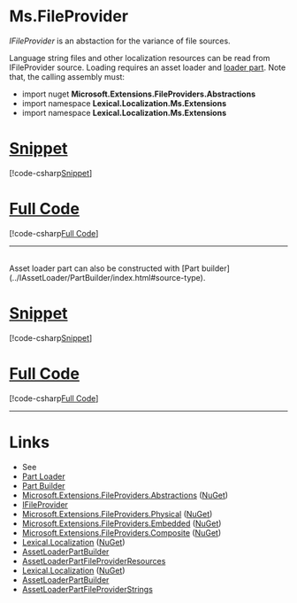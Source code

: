 ﻿# Ms.FileProvider
*IFileProvider* is an abstaction for the variance of file sources.

Language string files and other localization resources can be read from IFileProvider source.
Loading requires an asset loader and 
[loader part](../IAssetLoader/PartClasses/index.html#file-provider). Note that, the calling assembly must:
* import nuget **Microsoft.Extensions.FileProviders.Abstractions**
* import namespace **Lexical.Localization.Ms.Extensions** 
* import namespace **Lexical.Localization.Ms.Extensions**

# [Snippet](#tab/snippet-1)
[!code-csharp[Snippet](../IAssetLoader/PartClasses/Example_8.cs#Snippet)]
# [Full Code](#tab/full-1)
[!code-csharp[Full Code](../IAssetLoader/PartClasses/Example_8.cs)]
***

<br/>
Asset loader part can also be constructed with 
[Part builder](../IAssetLoader/PartBuilder/index.html#source-type).

# [Snippet](#tab/snippet-2)
[!code-csharp[Snippet](Examples.cs#Snippet)]
# [Full Code](#tab/full-2)
[!code-csharp[Full Code](Examples.cs)]
***



# Links
* See
 * [Part Loader](../IAssetLoader/PartClasses/index.html#file-provider)
 * [Part Builder](../IAssetLoader/PartBuilder/index.html#source-type)
* [Microsoft.Extensions.FileProviders.Abstractions](https://github.com/aspnet/Extensions/tree/master/src/FileProviders/Abstractions/src) ([NuGet](https://www.nuget.org/packages/Microsoft.Extensions.FileProviders.Abstractions/))
 * [IFileProvider](https://github.com/aspnet/Extensions/blob/master/src/FileProviders/Abstractions/src/IFileProvider.cs)
* [Microsoft.Extensions.FileProviders.Physical](https://github.com/aspnet/Extensions/tree/master/src/FileProviders/Physical/src) ([NuGet](https://www.nuget.org/packages/Microsoft.Extensions.FileProviders.Physical/))
* [Microsoft.Extensions.FileProviders.Embedded](https://github.com/aspnet/Extensions/tree/master/src/FileProviders/Embedded/src) ([NuGet](https://www.nuget.org/packages/Microsoft.Extensions.FileProviders.Embedded/))
* [Microsoft.Extensions.FileProviders.Composite](https://github.com/aspnet/Extensions/tree/master/src/FileProviders/Composite/src) ([NuGet](https://www.nuget.org/packages/Microsoft.Extensions.FileProviders.Composite/))
* [Lexical.Localization](https://github.com/tagcode/Lexical.Localization/tree/master/Lexical.Localization) ([NuGet](https://www.nuget.org/packages/Lexical.Localization/))
 * [AssetLoaderPartBuilder](https://github.com/tagcode/Lexical.Localization/blob/master/Lexical.Localization/Ms.Extensions/FileProvider/AssetLoaderPartBuilder.cs)
 * [AssetLoaderPartFileProviderResources](https://github.com/tagcode/Lexical.Localization/blob/master/Lexical.Localization/Ms.Extensions/FileProvider/AssetLoaderPartFileProviderResources.cs)
* [Lexical.Localization](https://github.com/tagcode/Lexical.Localization/tree/master/Lexical.Localization) ([NuGet](https://www.nuget.org/packages/Lexical.Localization/))
 * [AssetLoaderPartBuilder](https://github.com/tagcode/Lexical.Localization/blob/master/Lexical.Localization/Ms.Extensions/FileProvider/AssetLoaderPartBuilder.cs)
 * [AssetLoaderPartFileProviderStrings](https://github.com/tagcode/Lexical.Localization/blob/master/Lexical.Localization/Ms.Extensions/FileProvider/AssetLoaderPartFileProviderStrings.cs)
